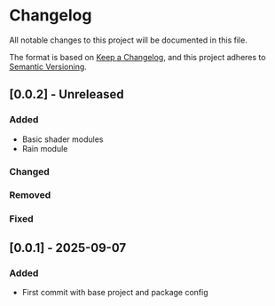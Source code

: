 # Changelog

All notable changes to this project will be documented in this file.

The format is based on [Keep a Changelog](https://keepachangelog.com/en/1.1.0/),
and this project adheres to [Semantic Versioning](https://semver.org/spec/v2.0.0.html).

## [0.0.2] - Unreleased

### Added

- Basic shader modules
- Rain module

### Changed

### Removed

### Fixed

## [0.0.1] - 2025-09-07

### Added

- First commit with base project and package config
